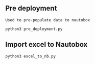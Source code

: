 ## Pre deployment
    Used to pre-populate data to nautobox

    python3 pre_deployment.py


## Import excel to Nautobox

    python3 excel_to_nb.py
